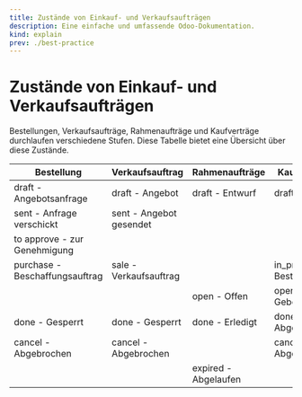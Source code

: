 ```yaml
---
title: Zustände von Einkauf- und Verkaufsaufträgen
description: Eine einfache und umfassende Odoo-Dokumentation.
kind: explain
prev: ./best-practice
---
```

# Zustände von Einkauf- und Verkaufsaufträgen

Bestellungen, Verkaufsaufträge, Rahmenaufträge und Kaufverträge durchlaufen verschiedene Stufen. Diese Tabelle bietet eine Übersicht über diese Zustände.

| Bestellung                     | Verkaufsauftrag         | Rahmenaufträge       | Kaufverträge             |
| ------------------------------ | ----------------------- | -------------------- | ------------------------ |
| draft - Angebotsanfrage        | draft - Angebot         | draft - Entwurf      | draft - Entwurf          |
| sent - Anfrage verschickt      | sent - Angebot gesendet |                      |                          |
| to approve - zur Genehmigung   |                         |                      |                          |
| purchase - Beschaffungsauftrag | sale - Verkaufsauftrag  |                      | in_progress -  Bestätigt |
|                                |                         | open -  Offen        | open -  Gebotsauswahl    |
| done - Gesperrt                | done - Gesperrt         | done - Erledigt      | done - Abgeschlossen     |
| cancel - Abgebrochen           | cancel - Abgebrochen    |                      | cancel - Abgebrochen     |
|                                |                         | expired - Abgelaufen |                          |
